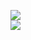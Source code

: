 [![](https://img.shields.io/badge/Made%20With-Github%20Spray-lightgrey.svg?style=for-the-badge&logo=github)](https://github.com/Annihil/github-spray#24789)  
[![](https://i.imgur.com/2DrTn0Z.gif)](https://github.com/Annihil/github-spray)